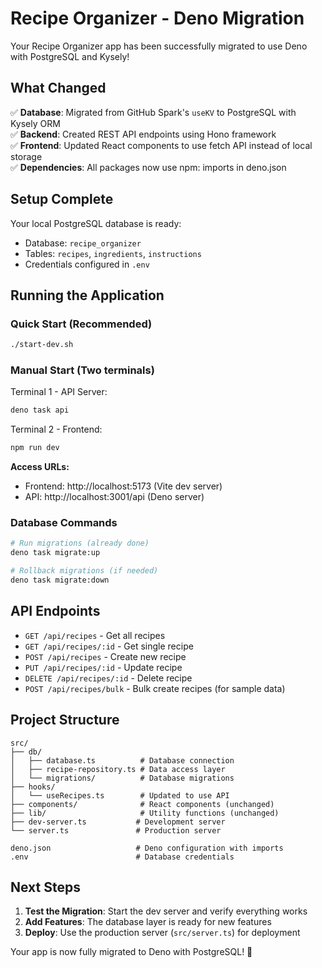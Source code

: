 # Recipe Organizer - Deno Migration

Your Recipe Organizer app has been successfully migrated to use Deno with
PostgreSQL and Kysely!

## What Changed

✅ **Database**: Migrated from GitHub Spark's `useKV` to PostgreSQL with Kysely
ORM\
✅ **Backend**: Created REST API endpoints using Hono framework\
✅ **Frontend**: Updated React components to use fetch API instead of local
storage\
✅ **Dependencies**: All packages now use npm: imports in deno.json

## Setup Complete

Your local PostgreSQL database is ready:

- Database: `recipe_organizer`
- Tables: `recipes`, `ingredients`, `instructions`
- Credentials configured in `.env`

## Running the Application

### Quick Start (Recommended)

```bash
./start-dev.sh
```

### Manual Start (Two terminals)

Terminal 1 - API Server:

```bash
deno task api
```

Terminal 2 - Frontend:

```bash
npm run dev
```

**Access URLs:**

- Frontend: http://localhost:5173 (Vite dev server)
- API: http://localhost:3001/api (Deno server)

### Database Commands

```bash
# Run migrations (already done)
deno task migrate:up

# Rollback migrations (if needed)
deno task migrate:down
```

## API Endpoints

- `GET /api/recipes` - Get all recipes
- `GET /api/recipes/:id` - Get single recipe
- `POST /api/recipes` - Create new recipe
- `PUT /api/recipes/:id` - Update recipe
- `DELETE /api/recipes/:id` - Delete recipe
- `POST /api/recipes/bulk` - Bulk create recipes (for sample data)

## Project Structure

```
src/
├── db/
│   ├── database.ts          # Database connection
│   ├── recipe-repository.ts # Data access layer
│   └── migrations/          # Database migrations
├── hooks/
│   └── useRecipes.ts        # Updated to use API
├── components/              # React components (unchanged)
├── lib/                     # Utility functions (unchanged)
├── dev-server.ts           # Development server
└── server.ts               # Production server

deno.json                   # Deno configuration with imports
.env                        # Database credentials
```

## Next Steps

1. **Test the Migration**: Start the dev server and verify everything works
2. **Add Features**: The database layer is ready for new features
3. **Deploy**: Use the production server (`src/server.ts`) for deployment

Your app is now fully migrated to Deno with PostgreSQL! 🎉
